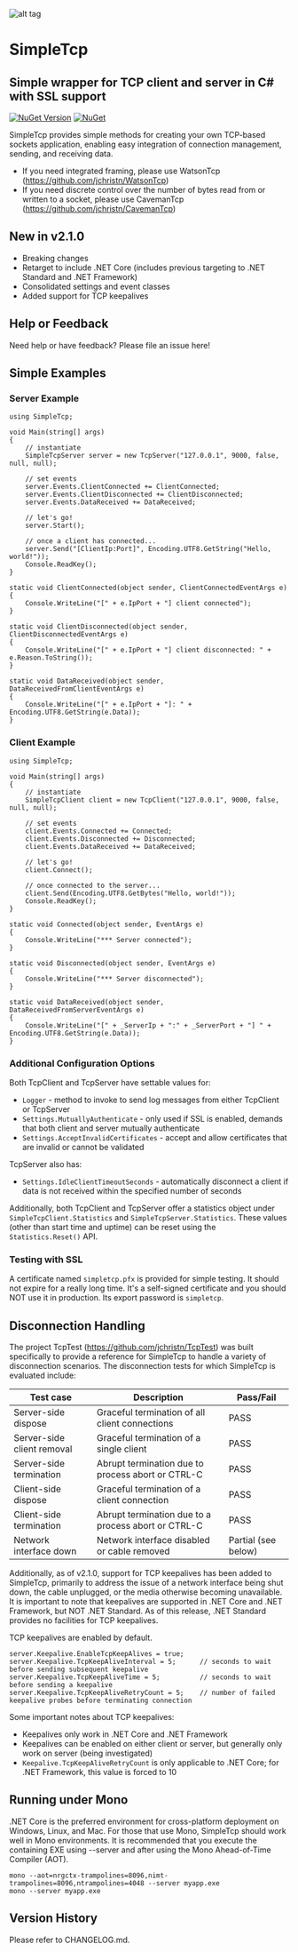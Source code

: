 ﻿![alt tag](https://github.com/jchristn/simpletcp/blob/master/assets/icon.ico)

# SimpleTcp

## Simple wrapper for TCP client and server in C# with SSL support

[![NuGet Version](https://img.shields.io/nuget/v/SuperSimpleTcp.svg?style=flat)](https://www.nuget.org/packages/SuperSimpleTcp/) [![NuGet](https://img.shields.io/nuget/dt/SuperSimpleTcp.svg)](https://www.nuget.org/packages/SuperSimpleTcp)    

SimpleTcp provides simple methods for creating your own TCP-based sockets application, enabling easy integration of connection management, sending, and receiving data.  

- If you need integrated framing, please use WatsonTcp (https://github.com/jchristn/WatsonTcp)
- If you need discrete control over the number of bytes read from or written to a socket, please use CavemanTcp (https://github.com/jchristn/CavemanTcp)
 
## New in v2.1.0

- Breaking changes
- Retarget to include .NET Core (includes previous targeting to .NET Standard and .NET Framework)
- Consolidated settings and event classes
- Added support for TCP keepalives

## Help or Feedback

Need help or have feedback?  Please file an issue here!

## Simple Examples

### Server Example
```
using SimpleTcp;

void Main(string[] args)
{
	// instantiate
	SimpleTcpServer server = new TcpServer("127.0.0.1", 9000, false, null, null);

	// set events
	server.Events.ClientConnected += ClientConnected;
	server.Events.ClientDisconnected += ClientDisconnected;
	server.Events.DataReceived += DataReceived;

	// let's go!
	server.Start();

	// once a client has connected...
	server.Send("[ClientIp:Port]", Encoding.UTF8.GetString("Hello, world!"));
	Console.ReadKey();
}

static void ClientConnected(object sender, ClientConnectedEventArgs e)
{
    Console.WriteLine("[" + e.IpPort + "] client connected");
}

static void ClientDisconnected(object sender, ClientDisconnectedEventArgs e)
{
    Console.WriteLine("[" + e.IpPort + "] client disconnected: " + e.Reason.ToString());
}

static void DataReceived(object sender, DataReceivedFromClientEventArgs e)
{
    Console.WriteLine("[" + e.IpPort + "]: " + Encoding.UTF8.GetString(e.Data));
}
```

### Client Example
```
using SimpleTcp;

void Main(string[] args)
{
	// instantiate
	SimpleTcpClient client = new TcpClient("127.0.0.1", 9000, false, null, null);

	// set events
	client.Events.Connected += Connected;
	client.Events.Disconnected += Disconnected;
	client.Events.DataReceived += DataReceived;

	// let's go!
	client.Connect();

	// once connected to the server...
	client.Send(Encoding.UTF8.GetBytes("Hello, world!"));
	Console.ReadKey();
}

static void Connected(object sender, EventArgs e)
{
    Console.WriteLine("*** Server connected");
}

static void Disconnected(object sender, EventArgs e)
{
    Console.WriteLine("*** Server disconnected"); 
}

static void DataReceived(object sender, DataReceivedFromServerEventArgs e)
{
    Console.WriteLine("[" + _ServerIp + ":" + _ServerPort + "] " + Encoding.UTF8.GetString(e.Data));
}
```

### Additional Configuration Options

Both TcpClient and TcpServer have settable values for:

- ```Logger``` - method to invoke to send log messages from either TcpClient or TcpServer
- ```Settings.MutuallyAuthenticate``` - only used if SSL is enabled, demands that both client and server mutually authenticate
- ```Settings.AcceptInvalidCertificates``` - accept and allow certificates that are invalid or cannot be validated

TcpServer also has:

- ```Settings.IdleClientTimeoutSeconds``` - automatically disconnect a client if data is not received within the specified number of seconds

Additionally, both TcpClient and TcpServer offer a statistics object under ```SimpleTcpClient.Statistics``` and ```SimpleTcpServer.Statistics```.  These values (other than start time and uptime) can be reset using the ```Statistics.Reset()``` API.

### Testing with SSL

A certificate named ```simpletcp.pfx``` is provided for simple testing.  It should not expire for a really long time.  It's a self-signed certificate and you should NOT use it in production.  Its export password is ```simpletcp```.

## Disconnection Handling

The project TcpTest (https://github.com/jchristn/TcpTest) was built specifically to provide a reference for SimpleTcp to handle a variety of disconnection scenarios.  The disconnection tests for which SimpleTcp is evaluated include:

| Test case | Description | Pass/Fail |
|---|---|---|
| Server-side dispose | Graceful termination of all client connections | PASS |
| Server-side client removal | Graceful termination of a single client | PASS |
| Server-side termination | Abrupt termination due to process abort or CTRL-C | PASS |
| Client-side dispose | Graceful termination of a client connection | PASS |
| Client-side termination | Abrupt termination due to a process abort or CTRL-C | PASS |
| Network interface down | Network interface disabled or cable removed | Partial (see below) |

Additionally, as of v2.1.0, support for TCP keepalives has been added to SimpleTcp, primarily to address the issue of a network interface being shut down, the cable unplugged, or the media otherwise becoming unavailable.  It is important to note that keepalives are supported in .NET Core and .NET Framework, but NOT .NET Standard.  As of this release, .NET Standard provides no facilities for TCP keepalives.

TCP keepalives are enabled by default.
```
server.Keepalive.EnableTcpKeepAlives = true;
server.Keepalive.TcpKeepAliveInterval = 5;      // seconds to wait before sending subsequent keepalive
server.Keepalive.TcpKeepAliveTime = 5;          // seconds to wait before sending a keepalive
server.Keepalive.TcpKeepAliveRetryCount = 5;    // number of failed keepalive probes before terminating connection
```

Some important notes about TCP keepalives:

- Keepalives only work in .NET Core and .NET Framework
- Keepalives can be enabled on either client or server, but generally only work on server (being investigated)
- ```Keepalive.TcpKeepAliveRetryCount``` is only applicable to .NET Core; for .NET Framework, this value is forced to 10

## Running under Mono

.NET Core is the preferred environment for cross-platform deployment on Windows, Linux, and Mac.  For those that use Mono, SimpleTcp should work well in Mono environments.  It is recommended that you execute the containing EXE using --server and after using the Mono Ahead-of-Time Compiler (AOT).

```
mono --aot=nrgctx-trampolines=8096,nimt-trampolines=8096,ntrampolines=4048 --server myapp.exe
mono --server myapp.exe
```

## Version History

Please refer to CHANGELOG.md.
